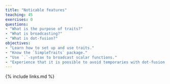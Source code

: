 ```yaml
---
title: "Noticable features"
teaching: 45
exercises: 0
questions:
- "What is the purpose of traits?"
- "What is broadcasting?"
- "What is dot-fusion?"
objectives:
- "Learn how to set up and use traits."
- "Know the `SimpleTraits` package."
- "Use `.`-syntax to broadcast scalar functions."
- "Experience that it is poosible to avoid temporaries with dot-fusion."
---
```


{% include links.md %}
